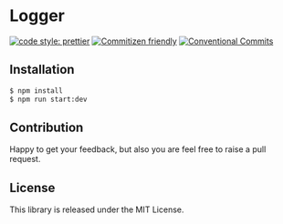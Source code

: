 # Logger

[![code style: prettier](https://img.shields.io/badge/code_style-prettier-ff69b4.svg)](http://prettier.io) [![Commitizen friendly](https://img.shields.io/badge/commitizen-friendly-brightgreen.svg)](http://commitizen.github.io/cz-cli/) [![Conventional Commits](https://img.shields.io/badge/Conventional%20Commits-1.0.0-yellow.svg)](https://conventionalcommits.org)

## Installation
```bash
$ npm install
$ npm run start:dev
```
## Contribution

Happy to get your feedback, but also you are feel free to raise a pull request.

## License

This library is released under the MIT License.
